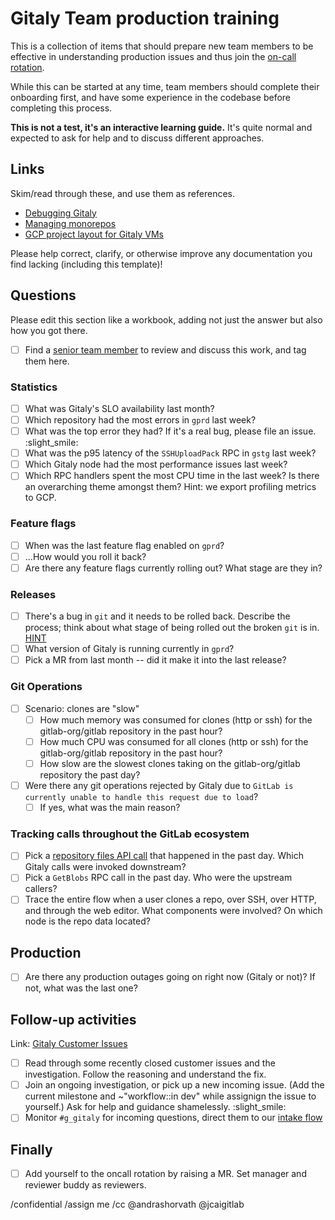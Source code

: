 # Gitaly Team production training

This is a collection of items that should prepare new team members to be effective in understanding production issues and thus join the [on-call rotation](https://about.gitlab.com/handbook/engineering/development/enablement/systems/gitaly#gitaly-oncall-rotation).

While this can be started at any time, team members should complete their onboarding first, and have some experience in the codebase before completing this process.

**This is not a test, it's an interactive learning guide.** It's quite normal and expected to ask for help and to discuss different approaches.

## Links

Skim/read through these, and use them as references.

- [Debugging Gitaly](https://handbook.gitlab.com/handbook/engineering/infrastructure/core-platform/systems/gitaly/debug/)
- [Managing monorepos](https://docs.gitlab.com/ee/user/project/repository/monorepos/)
- [GCP project layout for Gitaly VMs](https://gitlab.com/gitlab-com/gl-infra/readiness/-/blob/master/library/gitaly-multi-project/README.md)

Please help correct, clarify, or otherwise improve any documentation you find lacking (including this template)!

## Questions

Please edit this section like a workbook, adding not just the answer but also how you got there.

- [ ] Find a [senior team member](https://handbook.gitlab.com/handbook/engineering/infrastructure/core-platform/systems/gitaly/) to review and discuss this work, and tag them here.

### Statistics

- [ ] What was Gitaly's SLO availability last month?
- [ ] Which repository had the most errors in `gprd` last week?
- [ ] What was the top error they had? If it's a real bug, please file an issue. :slight_smile:
- [ ] What was the p95 latency of the `SSHUploadPack` RPC in `gstg` last week?
- [ ] Which Gitaly node had the most performance issues last week?
- [ ] Which RPC handlers spent the most CPU time in the last week? Is there an overarching theme amongst them? Hint: we export profiling metrics to GCP.

### Feature flags

- [ ] When was the last feature flag enabled on `gprd`?
- [ ] ...How would you roll it back?
- [ ] Are there any feature flags currently rolling out? What stage are they in?

### Releases

- [ ] There's a bug in `git` and it needs to be rolled back. Describe the process; think about what stage of being rolled out the broken `git` is in. [HINT](https://gitlab.com/gitlab-org/gitaly/-/blob/master/.gitlab/issue_templates/Git%20Version%20Upgrade.md)
- [ ] What version of Gitaly is running currently in `gprd`?
- [ ] Pick a MR from last month -- did it make it into the last release?

### Git Operations

- [ ] Scenario: clones are "slow"
  - [ ] How much memory was consumed for clones (http or ssh) for the gitlab-org/gitlab repository in the past hour?
  - [ ] How much CPU was consumed for all clones (http or ssh) for the gitlab-org/gitlab repository in the past hour?
  - [ ] How slow are the slowest clones taking on the gitlab-org/gitlab repository the past day?
- [ ] Were there any git operations rejected by Gitaly due to `GitLab is currently unable to handle this request due to load`?
  - [ ] If yes, what was the main reason?

### Tracking calls throughout the GitLab ecosystem

- [ ] Pick a [repository files API
  call](https://docs.gitlab.com/ee/api/repository_files.html#get-file-from-repository) that happened in the past day.  Which Gitaly calls were invoked downstream?
- [ ] Pick a `GetBlobs` RPC call in the past day. Who were the upstream callers?
- [ ] Trace the entire flow when a user clones a repo, over SSH, over HTTP, and through the web editor. What components were involved? On which node is the repo data located?

## Production

- [ ] Are there any production outages going on right now (Gitaly or not)? If not, what was the last one?

## Follow-up activities

Link: [Gitaly Customer Issues](https://gitlab.com/gitlab-org/gitaly/-/issues/?sort=due_date&state=opened&label_name%5B%5D=Gitaly%20Customer%20Issue&first_page_size=100)

- [ ] Read through some recently closed customer issues and the investigation. Follow the reasoning and understand the fix.
- [ ] Join an ongoing investigation, or pick up a new incoming issue. (Add the current milestone and ~"workflow::in dev" while assignign the issue to yourself.) Ask for help and guidance shamelessly. :slight_smile:
- [ ] Monitor `#g_gitaly` for incoming questions, direct them to our [intake flow](https://handbook.gitlab.com/handbook/engineering/infrastructure/core-platform/systems/gitaly/#customer-issues)

## Finally

- [ ] Add yourself to the oncall rotation by raising a MR. Set manager and reviewer buddy as reviewers.

/confidential
/assign me
/cc @andrashorvath @jcaigitlab
